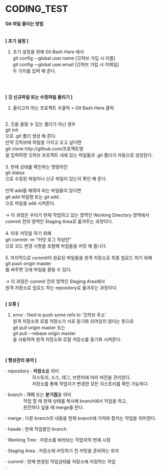 # CODING_TEST

<strong>Git 파일 올리는 방법</strong> <br>
<br>
<br>
<strong>[ 초기 설정 ]</strong> <br>
1. 초기 설정을 위해 Git Bash Here 에서 <br>
   git config --global user.name [깃허브 가입 시 이름] <br>
   git config --global user.email [깃허브 가입 시 이메일] <br>
   두 가지를 입력 해 준다.
<br>
<br>
   
<strong>[ 깃 신규파일 또는 수정파일 올리기 ]</strong> <br>
1. 올리고자 하는 프로젝트 우클릭 > Git Bash Here 클릭 <br>
<br>
2. 깃을 올릴 수 있는 폴더가 아닌 경우  <br>
   git init  <br>
   으로 .git 폴더 생성 해 준다. 
   <br>   
   만약 깃허브에 파일을 가지고 오고 싶다면 <br>
   git clone http://github.com/프로젝트명 <br>
   을 입력하면 깃허브 프로젝트 내에 있는 파일들과 .git 폴더가 자동으로 생성된다. 
   <br>
   <br>
3. 현재 상태를 확인하는 명령어인  <br>
   git status <br>
   으로 수정된 파일이나 신규 파일이 있는지 확인 해 준다. 
   <br>
   <br>
   만약 add를 해줘야 되는 파일들이 있다면 <br>
   git add 파일명   또는   git add . <br>
   으로 파일을 add 시켜준다. 
   <br>
   <br>
   → 이 과정은 우리가 현재 작업하고 있는 영역인 Working Directory 영역에서  <br>
     commit 전의 영역인 Staging Area로 옮겨주는 과정이다. <br>
<br>   
4. 이후 커밋을 하기 위해 <br>
   git commit -m "커밋 로그 작성란" <br>
   으로 코드 변경 사항을 포함해 파일들을 커밋 해 줍니다. <br>
<br>   
5. 마지막으로 commit이 완료된 파일들을 원격 저장소로 최종 업로드 하기 위해 <br>
   git push origin master  <br>
   를 써주면 깃에 파일을 올릴 수 있다. 
   <br>
   <br>
   → 이 과정은 commit 전의 영역인 Staging Area에서  <br>
     원격 저장소로 업로드 하는 repository로 옮겨주는 과정이다. <br>
<br>	 
   
<strong>[ 오류 ]</strong> <br>
1. error : filed to push some refs to '깃허브 주소' <br>
   원격 저장소와 로컬 저장소가 서로 동기화 되어있지 않다는 뜻으로 <br>
   git pull origin master 또는 <br>
   git pull --rebase origin master <br>
   을 사용하여 원격 저장소와 로컬 저장소를 동기화 시켜준다. <br>
<br>

<strong>[ 형상관리 용어 ]</strong> <br>

· repository : <strong>저장소</strong>를 의미 <br>
　　　　　　히스토리, 소스, 태그, 브랜치에 따라 버전을 관리한다. <br>
　　　　　　저장소를 통해 작업자가 변경한 모든 히스토리를 확인 가능하다. <br>

· branch : <strong>가지</strong> 또는 <strong>분기점</strong>을 의미 <br>
　　　　작업 할 때 현재 상태를 복사해 branch에서 작업을 하고,<br>
　　　　완전하다 싶을 때 merge를 한다.

· merge : 다른 branch의 내용을 현재 branch에 가져와 합치는 작업을 의미한다. <br>

· heade : 현재 작업중인 branch <br>

· Working Tree : 저장소를 바라보는 작업자의 현재 시점<br>

· Staging Area : 저장소에 커밋하기 전 커밋을 준비하는 위치<br>

· commit : 현재 변경된 작업상태를 저장소에 저장하는 작업<br>
· <br>



